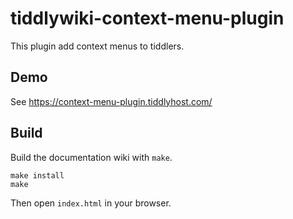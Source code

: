 # tiddlywiki-context-menu-plugin

This plugin add context menus to tiddlers.

## Demo

See https://context-menu-plugin.tiddlyhost.com/

## Build

Build the documentation wiki with `make`.

```
make install
make
```

Then open `index.html` in your browser.
